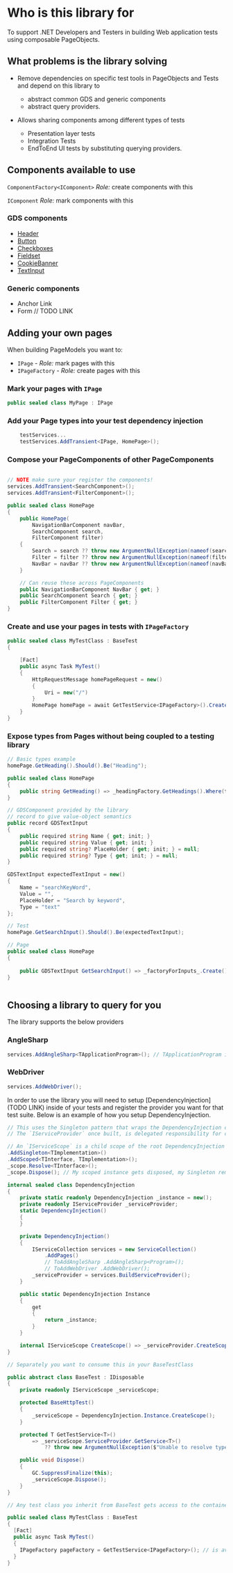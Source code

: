 # Who is this library for

To support .NET Developers and Testers in building Web application tests using composable PageObjects.

## What problems is the library solving

- Remove dependencies on specific test tools in PageObjects and Tests and depend on this library to 
  - abstract common GDS and generic components
  - abstract query providers.

- Allows sharing components among different types of tests
  - Presentation layer tests
  - Integration Tests
  - EndToEnd UI tests by substituting querying providers.

## Components available to use

`ComponentFactory<IComponent>` *Role:* create components with this

`IComponent` *Role:* mark components with this

### GDS components

- [Header](https://design-system.service.gov.uk/components/header/)
- [Button](https://design-system.service.gov.uk/components/button/)
- [Checkboxes](https://design-system.service.gov.uk/components/checkboxes/)
- [Fieldset](https://design-system.service.gov.uk/components/fieldset/)
- [CookieBanner](https://design-system.service.gov.uk/components/cookie-banner/)
- [TextInput](https://design-system.service.gov.uk/components/text-input)

### Generic components

- Anchor Link
- Form // TODO LINK

## Adding your own pages

When building PageModels you want to:

- `IPage` - *Role:* mark pages with this
- `IPageFactory` - *Role:* create pages with this

### Mark your pages with `IPage`

```cs
public sealed class MyPage : IPage

```

### Add your Page types into your test dependency injection

```cs
    testServices...
    testServices.AddTransient<IPage, HomePage>();
```

### Compose your PageComponents of other PageComponents

```cs

// NOTE make sure your register the components!
services.AddTransient<SearchComponent>();
services.AddTransient<FilterComponent>();

public sealed class HomePage
{
    public HomePage(
        NavigationBarComponent navBar,
        SearchComponent search, 
        FilterComponent filter)
    {
        Search = search ?? throw new ArgumentNullException(nameof(search));
        Filter = filter ?? throw new ArgumentNullException(nameof(filter));
        NavBar = navBar ?? throw new ArgumentNullException(nameof(navBar));
    }

    // Can reuse these across PageComponents
    public NavigationBarComponent NavBar { get; }
    public SearchComponent Search { get; }
    public FilterComponent Filter { get; }
}
```

### Create and use your pages in tests with `IPageFactory`

```cs
public sealed class MyTestClass : BaseTest
{

    [Fact]
    public async Task MyTest()
    {
        HttpRequestMessage homePageRequest = new()
        {
            Uri = new("/")
        }
        HomePage homePage = await GetTestService<IPageFactory>().CreatePageAsync<HomePage>(homePageRequest);
    }
}

```

### Expose types from Pages without being coupled to a testing library

```cs
// Basic types example
homePage.GetHeading().Should().Be("Heading"); 

public sealed class HomePage
{
    public string GetHeading() => _headingFactory.GetHeadings().Where(t => t.Type == H1).Text;
}
```

```cs
// GDSComponent provided by the library
// record to give value-object semantics
public record GDSTextInput
{
    public required string Name { get; init; }
    public required string Value { get; init; }
    public required string? PlaceHolder { get; init; } = null;
    public required string? Type { get; init; } = null;
}

GDSTextInput expectedTextInput = new()
{
    Name = "searchKeyWord",
    Value = "",
    PlaceHolder = "Search by keyword",
    Type = "text"
};

// Test
homePage.GetSearchInput().Should().Be(expectedTextInput);

// Page
public sealed class HomePage
{
    
    public GDSTextInput GetSearchInput() => _factoryForInputs_.Create();
}



```

## Choosing a library to query for you

The library supports the below providers

### AngleSharp

```cs
services.AddAngleSharp<TApplicationProgram>(); // TApplicationProgram is your .NET Program class for your Web Application
```

### WebDriver

```cs
services.AddWebDriver();
```

In order to use the library you will need to setup [DependencyInjection](TODO LINK) inside of your tests and register the provider you want for that test suite. Below is an example of how you setup DependencyInjection.

```cs
// This uses the Singleton pattern that wraps the DependencyInjection container allowing for the services to be configured and built once. 
// The `IServiceProvider` once built, is delegated responsibility for creating registered implementations of types and managing their lifetimes.

// An `IServiceScope` is a child scope of the root DependencyInjection container, when you resolve through a scope, after you dispose of the scope - `Scoped` dependencies are disposed of.
.AddSingleton<TImplementation>()
.AddScoped<TInterface, TImplementation>();
_scope.Resolve<TInterface>();
_scope.Dispose(); // My scoped instance gets disposed, my Singleton remains

internal sealed class DependencyInjection
{
    private static readonly DependencyInjection _instance = new();
    private readonly IServiceProvider _serviceProvider;
    static DependencyInjection()
    {
    }

    private DependencyInjection()
    {
        IServiceCollection services = new ServiceCollection()
            .AddPages()
            // ToAddAngleSharp .AddAngleSharp<Program>();
            // ToAddWebDriver .AddWebDriver();
        _serviceProvider = services.BuildServiceProvider();
    }

    public static DependencyInjection Instance
    {
        get
        {
            return _instance;
        }
    }

    internal IServiceScope CreateScope() => _serviceProvider.CreateScope();
}

// Separately you want to consume this in your BaseTestClass

public abstract class BaseTest : IDisposable
{
    private readonly IServiceScope _serviceScope;

    protected BaseHttpTest()
    {
        _serviceScope = DependencyInjection.Instance.CreateScope();
    }

    protected T GetTestService<T>()
        => _serviceScope.ServiceProvider.GetService<T>()
            ?? throw new ArgumentNullException($"Unable to resolve type {typeof(T)}");

    public void Dispose()
    {
        GC.SuppressFinalize(this);
        _serviceScope.Dispose();
    }
}

// Any test class you inherit from BaseTest gets access to the container and a new scope is created per test

public sealed class MyTestClass : BaseTest
{
  [Fact]
  public async Task MyTest()
  {
    IPageFactory pageFactory = GetTestService<IPageFactory>(); // is available
  }
}
```
